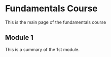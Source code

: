 # Fundamentals Course

This is the main page of the fundamentals course

## Module 1

This is a summary of the 1st module.